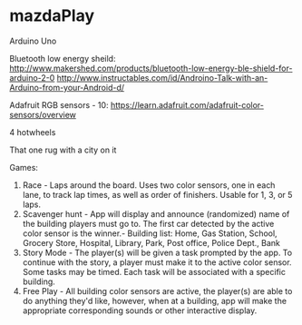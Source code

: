 # mazdaPlay

Arduino Uno

Bluetooth low energy sheild: http://www.makershed.com/products/bluetooth-low-energy-ble-shield-for-arduino-2-0
http://www.instructables.com/id/Androino-Talk-with-an-Arduino-from-your-Android-d/

Adafruit RGB sensors - 10: https://learn.adafruit.com/adafruit-color-sensors/overview

4 hotwheels

That one rug with a city on it

Games:

1. Race - Laps around the board. Uses two color sensors, one in each lane, to track lap times, as well as order of finishers. Usable for 1, 3, or 5 laps.
2. Scavenger hunt - App will display and announce (randomized) name of the building players must go to. The first car detected by the active color sensor is the winner.- Building list: Home, Gas Station, School, Grocery Store, Hospital, Library, 	Park, Post office, Police Dept., Bank
3. Story Mode - The player(s) will be given a task prompted by the app. To continue with the story, a player must make it to the active color sensor. Some tasks may be timed. Each task will be associated with a specific building.
4. Free Play - All building color sensors are active, the player(s) are able to do anything they'd like, however, when at a building, app will make the appropriate corresponding sounds or other interactive display.
